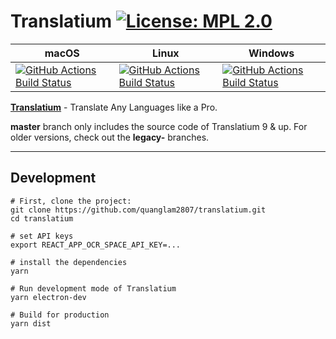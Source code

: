 # Translatium [![License: MPL 2.0](https://img.shields.io/badge/License-MPL%202.0-brightgreen.svg)](LICENSE)

|macOS|Linux|Windows|
|---|---|---|
|[![GitHub Actions Build Status](https://github.com/quanglam2807/translatium/workflows/macOS/badge.svg)](https://github.com/quanglam2807/translatium/actions)|[![GitHub Actions Build Status](https://github.com/quanglam2807/translatium/workflows/Linux/badge.svg)](https://github.com/quanglam2807/translatium/actions)|[![GitHub Actions Build Status](https://github.com/quanglam2807/translatium/workflows/Windows/badge.svg)](https://github.com/quanglam2807/translatium/actions)|

**[Translatium](https://translatiumapp.com)** - Translate Any Languages like a Pro.

**master** branch only includes the source code of Translatium 9 & up. For older versions, check out the **legacy-** branches.

---
## Development
```
# First, clone the project:
git clone https://github.com/quanglam2807/translatium.git
cd translatium

# set API keys
export REACT_APP_OCR_SPACE_API_KEY=...

# install the dependencies
yarn

# Run development mode of Translatium
yarn electron-dev

# Build for production
yarn dist
```
